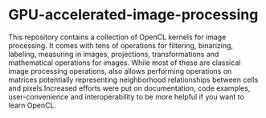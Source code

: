 # GPU-accelerated-image-processing
This repository contains a collection of OpenCL kernels for image processing. It comes with tens of operations for filtering, binarizing, labeling, measuring in images, projections, transformations and mathematical operations for images. While most of these are classical image processing operations, also allows performing operations on matrices potentially representing neighborhood relationships between cells and pixels.Increased efforts were put on documentation, code examples, user-convenience and interoperability to be more helpful if you want to learn OpenCL.
